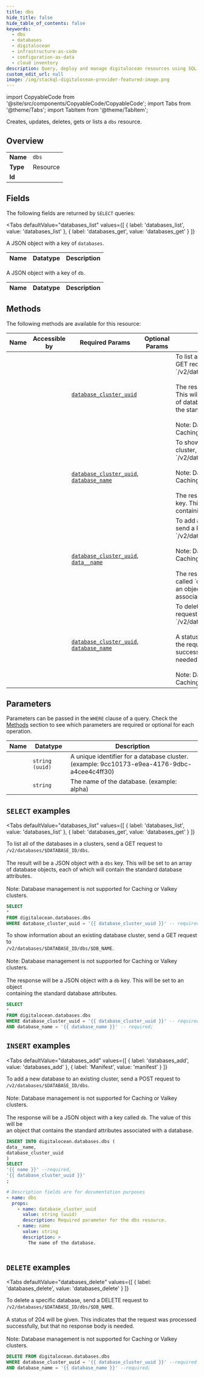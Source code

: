 ```yaml
--- 
title: dbs
hide_title: false
hide_table_of_contents: false
keywords:
  - dbs
  - databases
  - digitalocean
  - infrastructure-as-code
  - configuration-as-data
  - cloud inventory
description: Query, deploy and manage digitalocean resources using SQL
custom_edit_url: null
image: /img/stackql-digitalocean-provider-featured-image.png
---
```


import CopyableCode from '@site/src/components/CopyableCode/CopyableCode';
import Tabs from '@theme/Tabs';
import TabItem from '@theme/TabItem';

Creates, updates, deletes, gets or lists a <code>dbs</code> resource.

## Overview
<table><tbody>
<tr><td><b>Name</b></td><td><code>dbs</code></td></tr>
<tr><td><b>Type</b></td><td>Resource</td></tr>
<tr><td><b>Id</b></td><td><CopyableCode code="digitalocean.databases.dbs" /></td></tr>
</tbody></table>

## Fields

The following fields are returned by `SELECT` queries:

<Tabs
    defaultValue="databases_list"
    values={[
        { label: 'databases_list', value: 'databases_list' },
        { label: 'databases_get', value: 'databases_get' }
    ]}
>
<TabItem value="databases_list">

A JSON object with a key of `databases`.

<table>
<thead>
    <tr>
    <th>Name</th>
    <th>Datatype</th>
    <th>Description</th>
    </tr>
</thead>
<tbody>
</tbody>
</table>
</TabItem>
<TabItem value="databases_get">

A JSON object with a key of `db`.

<table>
<thead>
    <tr>
    <th>Name</th>
    <th>Datatype</th>
    <th>Description</th>
    </tr>
</thead>
<tbody>
</tbody>
</table>
</TabItem>
</Tabs>

## Methods

The following methods are available for this resource:

<table>
<thead>
    <tr>
    <th>Name</th>
    <th>Accessible by</th>
    <th>Required Params</th>
    <th>Optional Params</th>
    <th>Description</th>
    </tr>
</thead>
<tbody>
<tr>
    <td><a href="#databases_list"><CopyableCode code="databases_list" /></a></td>
    <td><CopyableCode code="select" /></td>
    <td><a href="#parameter-database_cluster_uuid"><code>database_cluster_uuid</code></a></td>
    <td></td>
    <td>To list all of the databases in a clusters, send a GET request to<br />`/v2/databases/$DATABASE_ID/dbs`.<br /><br />The result will be a JSON object with a `dbs` key. This will be set to an array<br />of database objects, each of which will contain the standard database attributes.<br /><br />Note: Database management is not supported for Caching or Valkey clusters.<br /></td>
</tr>
<tr>
    <td><a href="#databases_get"><CopyableCode code="databases_get" /></a></td>
    <td><CopyableCode code="select" /></td>
    <td><a href="#parameter-database_cluster_uuid"><code>database_cluster_uuid</code></a>, <a href="#parameter-database_name"><code>database_name</code></a></td>
    <td></td>
    <td>To show information about an existing database cluster, send a GET request to<br />`/v2/databases/$DATABASE_ID/dbs/$DB_NAME`.<br /><br />Note: Database management is not supported for Caching or Valkey clusters.<br /><br />The response will be a JSON object with a `db` key. This will be set to an object<br />containing the standard database attributes.<br /></td>
</tr>
<tr>
    <td><a href="#databases_add"><CopyableCode code="databases_add" /></a></td>
    <td><CopyableCode code="insert" /></td>
    <td><a href="#parameter-database_cluster_uuid"><code>database_cluster_uuid</code></a>, <a href="#parameter-data__name"><code>data__name</code></a></td>
    <td></td>
    <td>To add a new database to an existing cluster, send a POST request to<br />`/v2/databases/$DATABASE_ID/dbs`.<br /><br />Note: Database management is not supported for Caching or Valkey clusters.<br /><br />The response will be a JSON object with a key called `db`. The value of this will be<br />an object that contains the standard attributes associated with a database.<br /></td>
</tr>
<tr>
    <td><a href="#databases_delete"><CopyableCode code="databases_delete" /></a></td>
    <td><CopyableCode code="delete" /></td>
    <td><a href="#parameter-database_cluster_uuid"><code>database_cluster_uuid</code></a>, <a href="#parameter-database_name"><code>database_name</code></a></td>
    <td></td>
    <td>To delete a specific database, send a DELETE request to<br />`/v2/databases/$DATABASE_ID/dbs/$DB_NAME`.<br /><br />A status of 204 will be given. This indicates that the request was processed<br />successfully, but that no response body is needed.<br /><br />Note: Database management is not supported for Caching or Valkey clusters.<br /></td>
</tr>
</tbody>
</table>

## Parameters

Parameters can be passed in the `WHERE` clause of a query. Check the [Methods](#methods) section to see which parameters are required or optional for each operation.

<table>
<thead>
    <tr>
    <th>Name</th>
    <th>Datatype</th>
    <th>Description</th>
    </tr>
</thead>
<tbody>
<tr id="parameter-database_cluster_uuid">
    <td><CopyableCode code="database_cluster_uuid" /></td>
    <td><code>string (uuid)</code></td>
    <td>A unique identifier for a database cluster. (example: 9cc10173-e9ea-4176-9dbc-a4cee4c4ff30)</td>
</tr>
<tr id="parameter-database_name">
    <td><CopyableCode code="database_name" /></td>
    <td><code>string</code></td>
    <td>The name of the database. (example: alpha)</td>
</tr>
</tbody>
</table>

## `SELECT` examples

<Tabs
    defaultValue="databases_list"
    values={[
        { label: 'databases_list', value: 'databases_list' },
        { label: 'databases_get', value: 'databases_get' }
    ]}
>
<TabItem value="databases_list">

To list all of the databases in a clusters, send a GET request to<br />`/v2/databases/$DATABASE_ID/dbs`.<br /><br />The result will be a JSON object with a `dbs` key. This will be set to an array<br />of database objects, each of which will contain the standard database attributes.<br /><br />Note: Database management is not supported for Caching or Valkey clusters.<br />

```sql
SELECT
*
FROM digitalocean.databases.dbs
WHERE database_cluster_uuid = '{{ database_cluster_uuid }}' -- required;
```
</TabItem>
<TabItem value="databases_get">

To show information about an existing database cluster, send a GET request to<br />`/v2/databases/$DATABASE_ID/dbs/$DB_NAME`.<br /><br />Note: Database management is not supported for Caching or Valkey clusters.<br /><br />The response will be a JSON object with a `db` key. This will be set to an object<br />containing the standard database attributes.<br />

```sql
SELECT
*
FROM digitalocean.databases.dbs
WHERE database_cluster_uuid = '{{ database_cluster_uuid }}' -- required
AND database_name = '{{ database_name }}' -- required;
```
</TabItem>
</Tabs>


## `INSERT` examples

<Tabs
    defaultValue="databases_add"
    values={[
        { label: 'databases_add', value: 'databases_add' },
        { label: 'Manifest', value: 'manifest' }
    ]}
>
<TabItem value="databases_add">

To add a new database to an existing cluster, send a POST request to<br />`/v2/databases/$DATABASE_ID/dbs`.<br /><br />Note: Database management is not supported for Caching or Valkey clusters.<br /><br />The response will be a JSON object with a key called `db`. The value of this will be<br />an object that contains the standard attributes associated with a database.<br />

```sql
INSERT INTO digitalocean.databases.dbs (
data__name,
database_cluster_uuid
)
SELECT 
'{{ name }}' --required,
'{{ database_cluster_uuid }}'
;
```
</TabItem>
<TabItem value="manifest">

```yaml
# Description fields are for documentation purposes
- name: dbs
  props:
    - name: database_cluster_uuid
      value: string (uuid)
      description: Required parameter for the dbs resource.
    - name: name
      value: string
      description: >
        The name of the database.
        
```
</TabItem>
</Tabs>


## `DELETE` examples

<Tabs
    defaultValue="databases_delete"
    values={[
        { label: 'databases_delete', value: 'databases_delete' }
    ]}
>
<TabItem value="databases_delete">

To delete a specific database, send a DELETE request to<br />`/v2/databases/$DATABASE_ID/dbs/$DB_NAME`.<br /><br />A status of 204 will be given. This indicates that the request was processed<br />successfully, but that no response body is needed.<br /><br />Note: Database management is not supported for Caching or Valkey clusters.<br />

```sql
DELETE FROM digitalocean.databases.dbs
WHERE database_cluster_uuid = '{{ database_cluster_uuid }}' --required
AND database_name = '{{ database_name }}' --required;
```
</TabItem>
</Tabs>
